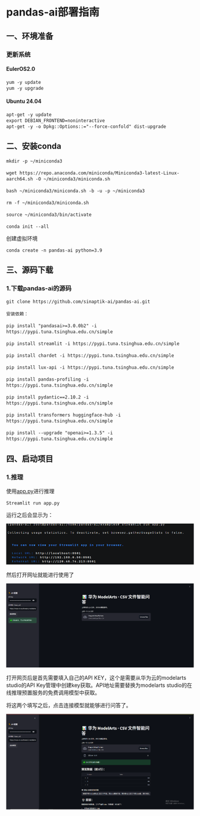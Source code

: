 # pandas-ai部署指南



## ‌一、环境准备



### 更新系统



#### EulerOS2.0



```
yum -y update  
yum -y upgrade
```



#### Ubuntu 24.04



```
apt-get -y update
export DEBIAN_FRONTEND=noninteractive
apt-get -y -o Dpkg::Options::="--force-confold" dist-upgrade
```



## **二、安装conda**



```
mkdir -p ~/miniconda3

wget https://repo.anaconda.com/miniconda/Miniconda3-latest-Linux-aarch64.sh -O ~/miniconda3/miniconda.sh

bash ~/miniconda3/miniconda.sh -b -u -p ~/miniconda3

rm -f ~/miniconda3/miniconda.sh

source ~/miniconda3/bin/activate

conda init --all
```



创建虚拟环境

```
conda create -n pandas-ai python=3.9
```

## **三、源码下载**

### **1.下载pandas-ai的源码**

```
git clone https://github.com/sinaptik-ai/pandas-ai.git

安装依赖：

pip install "pandasai>=3.0.0b2" -i https://pypi.tuna.tsinghua.edu.cn/simple

pip install streamlit -i https://pypi.tuna.tsinghua.edu.cn/simple

pip install chardet -i https://pypi.tuna.tsinghua.edu.cn/simple

pip install lux-api -i https://pypi.tuna.tsinghua.edu.cn/simple

pip install pandas-profiling -i https://pypi.tuna.tsinghua.edu.cn/simple

pip install pydantic==2.10.2 -i https://pypi.tuna.tsinghua.edu.cn/simple

pip install transformers huggingface-hub -i https://pypi.tuna.tsinghua.edu.cn/simple

pip install --upgrade "openai>=1.3.5" -i https://pypi.tuna.tsinghua.edu.cn/simple
```



## **四、启动项目**




### **1.推理**

使用[app.py](../scripts/app.py)进行推理

```
Streamlit run app.py
```
运行之后会显示为：

![img](images/img_1.png)

然后打开网址就能进行使用了

![img](images/img_2.png)

打开网页后是首先需要填入自己的API KEY，这个是需要从华为云的modelarts studio的API Key管理中创建key获取。API地址需要替换为modelarts studio的在线推理预置服务的免费调用模型中获取。

将这两个填写之后，点击连接模型就能够进行问答了。

![img](images/img_3.png)
